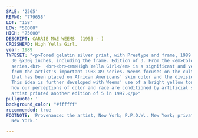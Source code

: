 ```yaml
---
SALE: '2565'
REFNO: "779658"
LOT: "158"
LOW: "50000"
HIGH: "75000"
DESCRIPT: CARRIE MAE WEEMS  (1953 - )
CROSSHEAD: High Yella Girl.
year: 1989
TYPESET: "<p>Toned gelatin silver print, with Prestype and frame, 1989. 779x781 mm;
  30 ⅝x30¾ inches, including the frame. Edition of 3. From the <em>Colored People</em>
  series.<br>  <br><br><em>High Yella Girl</em> is a significant and very scarce work
  from the artist's important 1988-89 series. Weems focuses on the cultural emphasis
  that has been placed on African Americans' skin color and the divisions it causes.
  This idea is further developed with Weems' use of a bright yellow tone - it highlights
  how our perceptions of color and race are conditioned by artificial standards. The
  artist printed another edition of 5 in 1997.</p>"
pullquote: ''
background_color: "#ffffff"
recommended: true
FOOTNOTE: 'Provenance: the artist, New York; P.P.O.W., New York; private collection,
  New York.'

---
```

